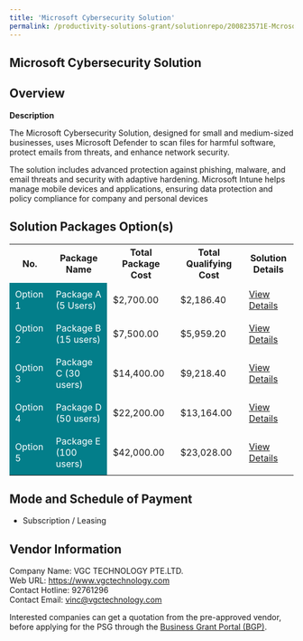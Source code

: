 ```yaml
---
title: 'Microsoft Cybersecurity Solution'
permalink: /productivity-solutions-grant/solutionrepo/200823571E-Mcrosoft-Cybrscurty-SLN-G
---
```


## Microsoft Cybersecurity Solution

## Overview

**Description**

The Microsoft Cybersecurity Solution, designed for small and medium-sized businesses, uses Microsoft Defender to scan files for harmful software, protect emails from threats, and enhance network security.

The solution includes advanced protection against phishing, malware, and email threats and security with adaptive hardening. Microsoft Intune helps manage mobile devices and applications, ensuring data protection and policy compliance for company and personal devices

## Solution Packages Option(s)

<table>
<tr>
<th><b>No.</b></th>
<th><b>Package Name</b></th>
<th><b>Total Package Cost</b></th>
<th><b>Total Qualifying Cost</b></th>
<th><b>Solution Details</b></th>
</tr>
<tr>
<td style='padding: 10px; background-color: #037E8A; color: #FFFFFF;'>Option 1</td>
<td style='padding: 10px; background-color: #037E8A; color: #FFFFFF;'>Package A (5 Users)</td>
<td style='padding: 10px;'>$2,700.00</td>
<td style='padding: 10px;'>$2,186.40</td>
<td style='padding: 10px;'><a href='/images/psg/200823571E_20240266_09012025_Desensitised_Annex3_Part1.pdf' target='_blank'>View Details</a></td>
</tr>
<tr>
<td style='padding: 10px; background-color: #037E8A; color: #FFFFFF;'>Option 2</td>
<td style='padding: 10px; background-color: #037E8A; color: #FFFFFF;'>Package B (15 users)</td>
<td style='padding: 10px;'>$7,500.00</td>
<td style='padding: 10px;'>$5,959.20</td>
<td style='padding: 10px;'><a href='/images/psg/200823571E_20240266_09012025_Desensitised_Annex3_Part2.pdf' target='_blank'>View Details</a></td>
</tr>
<tr>
<td style='padding: 10px; background-color: #037E8A; color: #FFFFFF;'>Option 3</td>
<td style='padding: 10px; background-color: #037E8A; color: #FFFFFF;'>Package C (30 users)</td>
<td style='padding: 10px;'>$14,400.00</td>
<td style='padding: 10px;'>$9,218.40</td>
<td style='padding: 10px;'><a href='/images/psg/200823571E_20240266_09012025_Desensitised_Annex3_Part3.pdf' target='_blank'>View Details</a></td>
</tr>
<tr>
<td style='padding: 10px; background-color: #037E8A; color: #FFFFFF;'>Option 4</td>
<td style='padding: 10px; background-color: #037E8A; color: #FFFFFF;'> Package D (50 users)</td>
<td style='padding: 10px;'>$22,200.00</td>
<td style='padding: 10px;'>$13,164.00</td>
<td style='padding: 10px;'><a href='/images/psg/200823571E_20240266_09012025_Desensitised_Annex3_Part4.pdf' target='_blank'>View Details</a></td>
</tr>
<tr>
<td style='padding: 10px; background-color: #037E8A; color: #FFFFFF;'>Option 5</td>
<td style='padding: 10px; background-color: #037E8A; color: #FFFFFF;'>Package E (100 users)</td>
<td style='padding: 10px;'>$42,000.00</td>
<td style='padding: 10px;'>$23,028.00</td>
<td style='padding: 10px;'><a href='/images/psg/200823571E_20240266_09012025_Desensitised_Annex3_Part5.pdf' target='_blank'>View Details</a></td>
</tr>
</table>

## Mode and Schedule of Payment

 - Subscription / Leasing

## Vendor Information

 Company Name: VGC TECHNOLOGY PTE.LTD.<br>Web URL: https://www.vgctechnology.com <br>Contact Hotline: 92761296 <br>Contact Email: vinc@vgctechnology.com <br>

Interested companies can get a quotation from the pre-approved vendor, before applying for the PSG through the <a href='https://www.businessgrants.gov.sg/' target='_blank' rel='noopener'>Business Grant Portal (BGP)</a>.

<script src="/jquery/resize-tables.js"></script>
